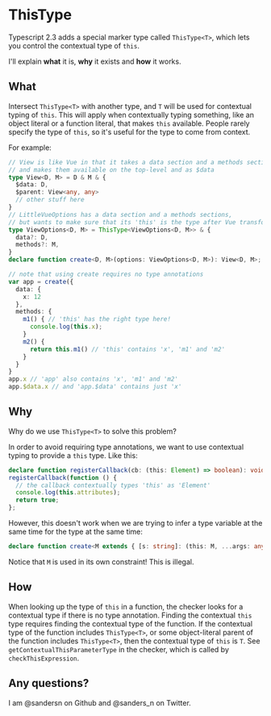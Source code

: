 # ThisType

Typescript 2.3 adds a special marker type called `ThisType<T>`, which
lets you control the contextual type of `this`.

I'll explain **what** it is, **why** it exists and **how** it works.

## What

Intersect `ThisType<T>` with another type, and `T` will be used for contextual
typing of `this`. This will apply when contextually typing something,
like an object literal or a function literal, that makes `this`
available. People rarely specify the type of `this`, so it's useful for
the type to come from context.

For example:

```ts
// View is like Vue in that it takes a data section and a methods section
// and makes them available on the top-level and as $data
type View<D, M> = D & M & {
  $data: D,
  $parent: View<any, any>
  // other stuff here
}
// LittleVueOptions has a data section and a methods sections,
// but wants to make sure that its 'this' is the type after Vue transforms it.
type ViewOptions<D, M> = ThisType<ViewOptions<D, M>> & {
  data?: D,
  methods?: M,
}
declare function create<D, M>(options: ViewOptions<D, M>): View<D, M>;

// note that using create requires no type annotations
var app = create({
  data: {
    x: 12
  },
  methods: {
    m1() { // 'this' has the right type here!
      console.log(this.x);
    }
    m2() {
      return this.m1() // 'this' contains 'x', 'm1' and 'm2'
    }
  }
}
app.x // 'app' also contains 'x', 'm1' and 'm2'
app.$data.x // and 'app.$data' contains just 'x'
```

## Why

Why do we use `ThisType<T>` to solve this problem?

In order to avoid requiring type annotations, we want to use
contextual typing to provide a `this` type. Like this:

```ts
declare function registerCallback(cb: (this: Element) => boolean): void;
registerCallback(function () {
  // the callback contextually types 'this' as 'Element'
  console.log(this.attributes);
  return true;
};
```

However, this doesn't work when we are trying to infer a type variable
at the same time for the type at the same time:

```ts
declare function create<M extends { [s: string]: (this: M, ...args: any[]) => any }>(options: ViewOptions<M>): View<M>;
```

Notice that `M` is used in its own constraint! This is illegal.

## How

When looking up the type of `this` in a function, the checker looks
for a contextual type if there is no type annotation. Finding the
contextual `this` type requires finding the contextual type of the
function. If the contextual type of the function includes
`ThisType<T>`, or some object-literal parent of the function includes
`ThisType<T>`, then the contextual type of `this` is `T`. See
`getContextualThisParameterType` in the checker, which is called by `checkThisExpression`.

## Any questions?

I am @sandersn on Github and @sanders_n on Twitter.
